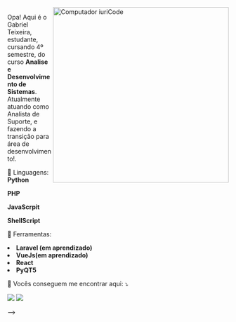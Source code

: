 <img src="https://raw.githubusercontent.com/MicaelliMedeiros/micaellimedeiros/master/image/computer-illustration.png" min-width="400px" max-width="400px" width="400px" align="right" alt="Computador iuriCode">

<p align="left"> 
  Opa! Aqui é o Gabriel Teixeira, estudante, cursando 4º semestre, do curso <strong>Analise e Desenvolvimento de Sistemas</strong>.<br>
  Atualmente atuando como Analista de Suporte, e fazendo a transição para área de desenvolvimento!.
</p>

<p align="left">
  🦄 Linguagens: <strong>Python</strong>
  <p><strong>PHP</strong></p>
  <p><strong>JavaScrpit</strong></p>
  <p><strong>ShellScript</strong></p>
 </p>

<p align="left">
  💼 Ferramentas: 
  <li><strong>Laravel (em aprendizado)</strong></li>
  <li><strong>VueJs(em aprendizado)</strong></li>
  <li><strong>React</strong></li>
  <li><strong>PyQT5</strong></li>
</p>

<p align="left">
  💌 Vocês conseguem me encontrar aqui: ⤵️
</p>

<p align="left">
  <a href="#" alt="Gmail">
  <img src="https://img.shields.io/badge/-Gmail-FF0000?style=flat-square&labelColor=FF0000&logo=gmail&logoColor=white&link=gabrielpt25@gmail.com" /></a>

  <a href="#" alt="Linkedin">
  <img src="https://img.shields.io/badge/-Linkedin-0e76a8?style=flat-square&logo=Linkedin&logoColor=white&link=https://www.linkedin.com/in/gabrielpteixeira/" /></a>

-->
